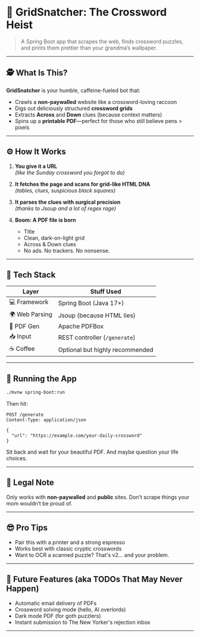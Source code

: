 # 🧠 GridSnatcher: The Crossword Heist

> A Spring Boot app that scrapes the web, finds crossword puzzles, and prints them prettier than your grandma’s wallpaper.

---

## 🕵️ What Is This?

**GridSnatcher** is your humble, caffeine-fueled bot that:
- Crawls a **non-paywalled** website like a crossword-loving raccoon
- Digs out deliciously structured **crossword grids**
- Extracts **Across** and **Down** clues (because context matters)
- Spins up a **printable PDF**—perfect for those who still believe pens > pixels

---

## ⚙️ How It Works

1. **You give it a URL**  
   _(like the Sunday crossword you forgot to do)_

2. **It fetches the page and scans for grid-like HTML DNA**  
   _(tables, clues, suspicious black squares)_

3. **It parses the clues with surgical precision**  
   _(thanks to Jsoup and a lot of regex rage)_

4. **Boom: A PDF file is born**  
   - Title
   - Clean, dark-on-light grid
   - Across & Down clues
   - No ads. No trackers. No nonsense.

---

## 🧪 Tech Stack

| Layer            | Stuff Used                        |
|------------------|------------------------------------|
| 💻 Framework     | Spring Boot (Java 17+)             |
| 🌍 Web Parsing   | Jsoup (because HTML lies)          |
| 🧾 PDF Gen       | Apache PDFBox                      |
| 📥 Input         | REST controller (`/generate`)      |
| ☕ Coffee         | Optional but highly recommended    |

---

## 🚀 Running the App

```bash
./mvnw spring-boot:run
````

Then hit:

```
POST /generate
Content-Type: application/json

{
  "url": "https://example.com/your-daily-crossword"
}
```

Sit back and wait for your beautiful PDF. And maybe question your life choices.

---

## 🛑 Legal Note

Only works with **non-paywalled** and **public** sites.
Don’t scrape things your mom wouldn’t be proud of.

---

## 😎 Pro Tips

* Pair this with a printer and a strong espresso
* Works best with classic cryptic crosswords
* Want to OCR a scanned puzzle? That's v2... and your problem.

---

## 👾 Future Features (aka TODOs That May Never Happen)

* Automatic email delivery of PDFs
* Crossword solving mode (hello, AI overlords)
* Dark mode PDF (for goth puzzlers)
* Instant submission to The New Yorker's rejection inbox

---

